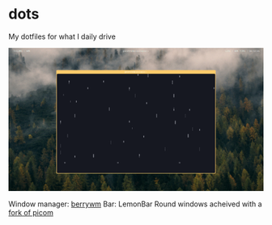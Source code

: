 # dots

My dotfiles for what I daily drive

![My Desktop](Images/Desktop_Image.png)

Window manager: [berrywm](https://berrywm.org)
Bar: LemonBar
Round windows acheived with a [fork of picom](https://github.com/ibhagwan/picom)
